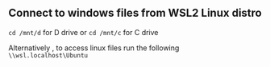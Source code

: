 ## Connect to windows files from WSL2 Linux distro 
` cd /mnt/d `     for D drive  or `cd /mnt/c`  for C drive 

Alternatively , to access linux files run the following 
` \\wsl.localhost\Ubuntu` 

